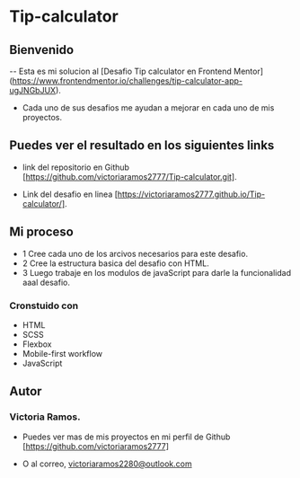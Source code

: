 # Tip-calculator
## Bienvenido
-- Esta es mi solucion al [Desafio Tip calculator en Frontend Mentor]
(https://www.frontendmentor.io/challenges/tip-calculator-app-ugJNGbJUX).
- Cada uno de sus desafios me ayudan a mejorar en cada uno de mis proyectos.

## Puedes ver el resultado en los siguientes links

- link del repositorio en Github [https://github.com/victoriaramos2777/Tip-calculator.git].

- Link del desafio en linea [https://victoriaramos2777.github.io/Tip-calculator/].

## Mi proceso
- 1 Cree cada uno de los arcivos necesarios para este desafio.
- 2 Cree la estructura basica del desafio con HTML.
- 3 Luego trabaje en los modulos de javaScript para darle la funcionalidad aaal desafio. 
###  Cronstuido con 
- HTML  
 - SCSS
- Flexbox
- Mobile-first workflow
- JavaScript
## Autor 
### Victoria Ramos.

- Puedes ver mas de mis proyectos en  mi perfil de Github [https://github.com/victoriaramos2777]

- O al correo, victoriaramos2280@outlook.com

 

